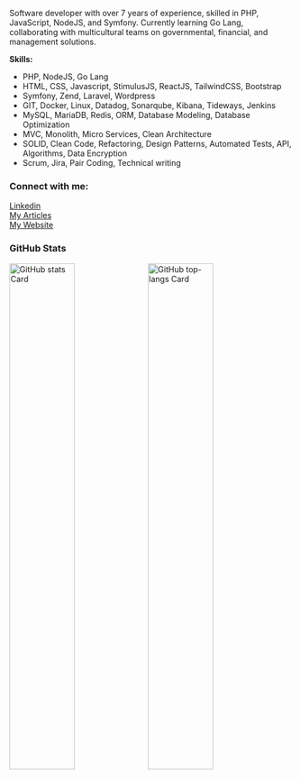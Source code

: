 <p className="mt-4 text-gray-500 sm:text-xl">
  Software developer with over 7 years of experience, skilled in PHP, JavaScript, NodeJS, and Symfony. Currently learning Go Lang, collaborating with multicultural teams on governmental, financial, and management solutions.
</p>

<p className="mt-4 text-gray-500 sm:text-xl">
  <strong>Skills:</strong>
  <ul className="list-disc pl-6">
    <li>PHP, NodeJS, Go Lang</li>
    <li>HTML, CSS, Javascript, StimulusJS, ReactJS, TailwindCSS, Bootstrap</li>
    <li>Symfony, Zend, Laravel, Wordpress</li>
    <li>GIT, Docker, Linux, Datadog, Sonarqube, Kibana, Tideways, Jenkins</li>
    <li>MySQL, MariaDB, Redis, ORM, Database Modeling, Database Optimization</li>
    <li>MVC, Monolith, Micro Services, Clean Architecture</li>
    <li>SOLID, Clean Code, Refactoring, Design Patterns, Automated Tests, API, Algorithms, Data Encryption</li>
    <li>Scrum, Jira, Pair Coding, Technical writing</li>
  </ul>
</p>

<h3 class="text-left">Connect with me:</h3>
<p class="text-left">
  <a href="https://www.linkedin.com/in/raziel-rodrigues/" target="_blank">Linkedin</a><br>
  <a href="https://dev.to/razielrodrigues" target="_blank">My Articles</a><br>
  <a href="https://razielrodrigues.vercel.app/" target="_blank">My Website</a>
</p>

<h3 class="text-left">GitHub Stats</h3>
<p align="left">
  <img width="48%" src="https://github-readme-stats.vercel.app/api?username=razielrodrigues&theme=default&cache_seconds=1800&border_radius=4&hide_title=false&hide_rank=false&show_icons=true&include_all_commits=true&line_height=25" alt="GitHub stats Card" />
  <img width="48%" src="https://github-readme-stats.vercel.app/api/top-langs?username=razielrodrigues&theme=default&cache_seconds=1800&border_radius=4&hide_title=false&layout=compact&langs_count=5&card_width=400&hide_progress=false" alt="GitHub top-langs Card" />
</p>
